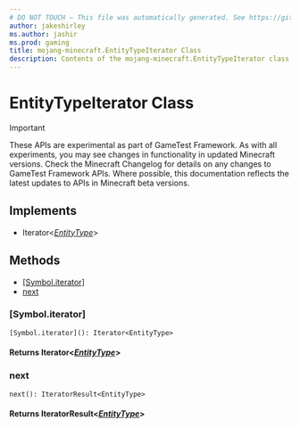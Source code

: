 ```yaml
---
# DO NOT TOUCH — This file was automatically generated. See https://github.com/Mojang/MinecraftApiDocsGenerator to modify descriptions, examples, etc.
author: jakeshirley
ms.author: jashir
ms.prod: gaming
title: mojang-minecraft.EntityTypeIterator Class
description: Contents of the mojang-minecraft.EntityTypeIterator class.
---
```

# EntityTypeIterator Class
>[!IMPORTANT]
>These APIs are experimental as part of GameTest Framework. As with all experiments, you may see changes in functionality in updated Minecraft versions. Check the Minecraft Changelog for details on any changes to GameTest Framework APIs. Where possible, this documentation reflects the latest updates to APIs in Minecraft beta versions.

## Implements
- Iterator&lt;[*EntityType*](EntityType.md)&gt;

## Methods
- [[Symbol.iterator]](#[symbol.iterator])
- [next](#next)

### **[Symbol.iterator]**
`
[Symbol.iterator](): Iterator<EntityType>
`

#### **Returns** Iterator&lt;[*EntityType*](EntityType.md)&gt;

### **next**
`
next(): IteratorResult<EntityType>
`

#### **Returns** IteratorResult&lt;[*EntityType*](EntityType.md)&gt;
